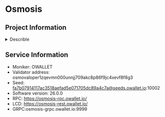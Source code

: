 # Osmosis
## Project Information

<details>
    <summary>Describle</summary>
**Osmosis** is a decentralized, automated market maker (AMM) platform and decentralized exchange (DEX) built within the **Cosmos** ecosystem. It allows users to create, trade, and manage liquidity pools for a wide range of digital assets, with a focus on cross-chain functionality through the **Inter-Blockchain Communication (IBC)** protocol. Osmosis aims to offer a customizable and interoperable DEX platform that goes beyond the limitations of traditional AMMs by providing flexible pool creation and governance mechanisms.

### Key Features of Osmosis:

1. **Decentralized Exchange (DEX) with AMM Model**:
   - Osmosis operates as an **Automated Market Maker (AMM)** platform, similar to Uniswap and other AMM-based DEXs. Users can trade digital assets through liquidity pools without the need for a centralized order book.
   - Liquidity providers contribute assets to pools, earning fees from traders who swap assets within these pools. The protocol automatically calculates the price of assets based on the ratio of tokens in the pool, using mathematical formulas like constant product (e.g., Uniswap model) to maintain liquidity.

2. **Cross-Chain Interoperability via IBC**:
   - Built on the **Cosmos SDK**, Osmosis uses the **Inter-Blockchain Communication (IBC)** protocol to enable cross-chain asset transfers between different blockchains within the Cosmos ecosystem and beyond.
   - This cross-chain capability allows users to trade tokens from multiple blockchains (such as Cosmos, Terra, Akash, etc.) in a decentralized and seamless manner.
   - Osmosis’ focus on cross-chain interoperability sets it apart from traditional Ethereum-based DEXs, which are typically confined to a single blockchain.

3. **Customizable Liquidity Pools**:
   - Osmosis introduces a highly customizable liquidity pool model, allowing users to create pools with unique parameters. For example, pool creators can adjust the swap fee, weights of assets within the pool, and other factors.
   - This flexibility allows users to create specialized liquidity pools that suit different trading needs and risk tolerances, fostering innovation in how AMMs are structured.

4. **Liquidity Mining and Yield Farming**:
   - Osmosis incentivizes liquidity providers through **liquidity mining** programs. Users who contribute liquidity to pools are rewarded with **OSMO** tokens (the native token of the platform) as additional incentives beyond the regular trading fees.
   - Yield farming opportunities allow users to stake their LP (liquidity provider) tokens to earn rewards, further incentivizing users to participate in the platform’s liquidity provisioning.

5. **OSMO Token**:
   - The native token of the Osmosis platform is **OSMO**, which plays multiple roles within the ecosystem.
   - **OSMO** is used for governance, enabling token holders to vote on proposals related to protocol upgrades, pool creation, fee structures, and other key decisions that affect the platform’s development.
   - It is also used for staking by validators to secure the network and by delegators who want to earn rewards for helping maintain network security.
   - Additionally, OSMO tokens are used to reward liquidity providers and incentivize participation in various yield farming programs.

6. **Decentralized Governance**:
   - Osmosis operates under a **decentralized governance** model, where OSMO holders have the ability to submit and vote on proposals that shape the future of the platform.
   - Proposals can cover a wide range of topics, including changes to liquidity pool parameters, introducing new features, or deciding on liquidity mining rewards.
   - This decentralized governance ensures that the platform evolves based on the needs and preferences of the community.

7. **Superfluid Staking**:
   - Osmosis introduces a feature called **superfluid staking**, which allows liquidity providers to stake their assets while simultaneously providing liquidity to pools.
   - This means users can earn both staking rewards and liquidity provider fees at the same time, optimizing capital efficiency on the platform.

8. **Interoperability with Ethereum and Beyond**:
   - While Osmosis is primarily focused on the Cosmos ecosystem, the platform is expanding its reach through interoperability bridges with Ethereum and other blockchains.
   - This will allow users to trade Ethereum-based assets (like ERC-20 tokens) on Osmosis and use Osmosis liquidity pools with assets from multiple blockchain ecosystems.

9. **Staking and Validator System**:
   - Osmosis uses a **Proof-of-Stake (PoS)** consensus mechanism powered by the OSMO token, where validators help secure the network by validating transactions and producing blocks.
   - Validators are chosen based on their staked OSMO tokens, and delegators can stake their tokens with validators to earn rewards.
   - The platform is secured by a network of validators, ensuring decentralization and high security standards for the DEX.

10. **Fee Structure**:
    - Osmosis allows pool creators to set their own **swap fees** based on the specific characteristics of the pool. This customization encourages the development of niche pools with tailored fee structures to suit different liquidity and trading preferences.
    - A portion of the trading fees collected from swaps goes to liquidity providers, while another portion may go to stakers and validators depending on the pool setup.

11. **Governance Proposals and Voting**:
    - Governance on Osmosis is highly participatory, with OSMO holders able to propose and vote on changes related to protocol features, community funds, and liquidity incentives.
    - The governance process is transparent and executed on-chain, meaning that all decisions are recorded immutably within the Osmosis blockchain.

12. **Security and Audits**:
    - Osmosis takes security seriously, with regular audits of its smart contracts and the underlying technology stack to prevent vulnerabilities.
    - The platform benefits from the security of the Cosmos SDK and Tendermint BFT consensus, ensuring that it is resistant to common blockchain threats such as double spending or network attacks.

### Use Cases of Osmosis:

- **Cross-Chain Trading**: Users can trade tokens from various Cosmos-based and IBC-enabled blockchains on a decentralized platform, benefiting from low fees and fast transaction times.
- **Liquidity Provision**: Users can earn rewards by contributing liquidity to pools, helping to facilitate trading across a variety of assets.
- **Governance Participation**: OSMO token holders can actively participate in the platform’s governance by voting on proposals that determine its future direction.
- **Yield Farming**: Liquidity providers can maximize returns by staking their liquidity pool tokens in yield farming programs to earn additional rewards.

### Summary:
Osmosis is a decentralized exchange (DEX) and automated market maker (AMM) platform built on the Cosmos ecosystem, offering cross-chain asset trading via the IBC protocol. The platform allows users to create customizable liquidity pools, participate in liquidity mining, and earn rewards through superfluid staking. The OSMO token powers governance, staking, and liquidity incentives on the platform. Osmosis focuses on providing a decentralized, interoperable, and flexible trading experience, with a strong emphasis on community-driven governance and cross-chain functionality. Through its innovations in AMM design, superfluid staking, and customizable pools, Osmosis is a leading DeFi platform within the Cosmos ecosystem.
</details>

## Service Information

- Moniker: OWALLET
- Validator address: osmovaloper1zqevmn000unnjj709akc8p86f9jc4xevf8f8g3
- Seed: fa7b07914117ac3518aefad5e071705dc89a4c7a@seeds.owallet.io:10002
- Software version: 26.0.0
- RPC: https://osmosis-rpc.owallet.io/
- LCD: https://osmosis-rest.owallet.io/
- GRPC:osmosis-grpc.owallet.io:9999
